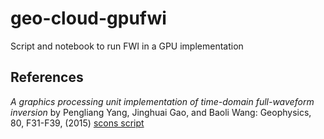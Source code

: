 # geo-cloud-gpufwi
Script and notebook to run FWI in a GPU implementation

## References

_A graphics processing unit implementation of time-domain full-waveform inversion_ by Pengliang Yang, Jinghuai Gao, and Baoli Wang: Geophysics, 80, F31-F39, (2015)
[scons script](http://www.reproducibility.org/RSF/book/xjtu/gpufwi/marmtest.html)
